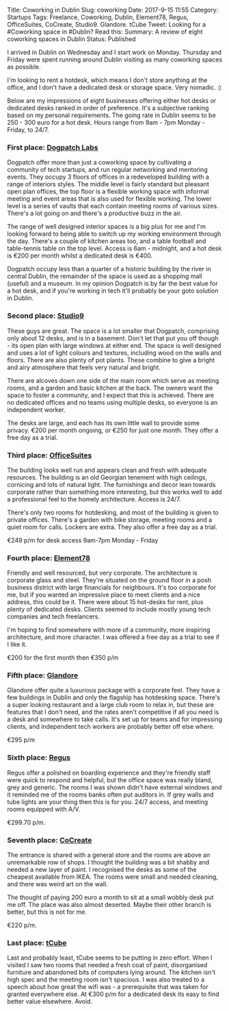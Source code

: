 Title: Coworking in Dublin
Slug: coworking
Date: 2017-9-15 11:55
Category:  Startups
Tags: Freelance, Coworking, Dublin, Element78, Regus, OfficeSuites, CoCreate, Studio9. Glandore. tCube
Tweet: Looking for a #Coworking space in #Dublin? Read this: 
Summary: A review of eight coworking spaces in Dublin
Status: Published 

I arrived in Dublin on Wednesday and I start work on Monday. Thursday and Friday were spent running around Dublin visiting as many coworking spaces as possible. 

I'm looking to rent a hotdesk, which means I don't store anything at the office, and I don't have a dedicated desk or storage space. Very nomadic. :) 

Below are my impressions of eight businesses offering either hot desks or dedicated desks ranked in order of preference. It's a subjective ranking based on my personal requirements. The going rate in Dublin seems to be 250 - 300 euro for a hot desk. Hours range from 9am - 7pm Monday - Friday, to 24/7. 

### First place: [Dogpatch Labs](http://dogpatchlabs.com/)

Dogpatch offer more than just a coworking space by cultivating a community of tech startups, and run regular networking and mentoring events. They occupy 3 floors of offices in a redeveloped building with a range of interiors styles. The middle level is fairly standard but pleasant open plan offices, the top floor is a flexible working space with informal meeting and event areas that is also used for flexible working. The lower level is a series of vaults that each contain meeting rooms of various sizes. There's a lot going on and there's a productive buzz in the air. 

The range of well designed interior spaces is a big plus for me and I'm looking forward to being able to switch up my working environment through the day. There's a couple of kitchen areas too, and a table football and table-tennis table on the top level. Access is 6am - midnight, and a hot desk is €200 per month whilst a dedicated desk is €400. 

Dogpatch occupy less than a quarter of a historic building by the river in central Dublin, the remainder of the space is used as a shopping mall (useful) and a museum. In my opinion Dogpatch is by far the best value for a hot desk, and if you're working in tech it'll probably be your goto solution in Dublin. 

### Second place: [Studio9](http://studio9.ie/?page_id=223)

These guys are great. The space is a lot smaller that Dogpatch, comprising only about 12 desks, and is in a basement. Don't let that put you off though - its open plan with large windows at either end. The space is well designed and uses a lot of light colours and textures, including wood on the walls and floors. There are also plenty of pot plants. These combine to give a bright and airy atmosphere that feels very natural and bright.

There are alcoves down one side of the main room which serve as meeting rooms, and a garden and basic kitchen at the back. The owners want the space to foster a community, and I expect that this is achieved. There are no dedicated offices and no teams using multiple desks, so everyone is an independent worker. 

The desks are large, and each has its own little wall to provide some privacy. €200 per month ongoing, or €250 for just one month. They offer a free day as a trial.

### Third place: [OfficeSuites](http://www.officesuites.ie/locations/20-harcourt-street/)

The building looks well run and appears clean and fresh with adequate resources. The building is an old Georgian tenement with high ceilings, cornicing and lots of natural light. The furnishings and decor lean towards corporate rather than something more interesting, but this works well to add a professional feel to the homely architecture. Access is 24/7. 

There's only two rooms for hotdesking, and most of the building is given to private offices. There's a garden with bike storage, meeting rooms and a quiet room for calls. Lockers are extra. They also offer a free day as a trial.

€249 p/m for desk access 9am-7pm Monday - Friday

### Fourth place: [Element78](https://www.element78.co/)

Friendly and well resourced, but very corporate. The architecture is corporate glass and steel. They're situated on the ground floor in a posh business district with large financials for neighbours. It's too corporate for me, but if you wanted an impressive place to meet clients and a nice address, this could be it. There were about 15 hot-desks for rent, plus plenty of dedicated desks. Clients seemed to include mostly young tech companies and tech freelancers. 

I'm hoping to find somewhere with more of a community, more inspiring architecture, and more character. I was offered a free day as a trial to see if I like it.

€200 for the first month then €350 p/m

### Fifth place: [Glandore](https://glandore.co/flexible-workspace.aspx#Hot-Desk)

Glandore offer quite a luxurious package with a corporate feel. They have a few buildings in Dublin and only the flagship has hotdesking space. There's a super looking restaurant and a large club room to relax in, but these are features that I don't need, and the rates aren't competitive if all you need is a desk and somewhere to take calls. It's set up for teams and for impressing clients, and independent tech workers are probably better off else where.

€295 p/m 

### Sixth place: [Regus](https://www.regus.ie/office-space/ireland/dublin/dublin-4-ballsbridge)

Regus offer a polished on boarding experience and they're friendly staff were quick to respond and helpful, but the office space was really bland, grey and generic. The rooms I was shown didn't have external windows and it reminded me of the rooms banks often put auditors in. If grey walls and tube lights are your thing then this is for you.  24/7 access, and meeting rooms equipped with A/V.

€299.70 p/m.

### Seventh place: [CoCreate](http://www.cocreate.ie/)

The entrance is shared with a general store and the rooms are above an unremarkable row of shops. I thought the building was a bit shabby and needed a new layer of paint. I recognised the desks as some of the cheapest available from IKEA. The rooms were small and needed cleaning, and there was weird art on the wall. 

The thought of paying 200 euro a month to sit at a small wobbly desk put me off. The place was also almost deserted. Maybe their other branch is better, but this is not for me. 

€220 p/m. 

### Last place: [tCube](http://tcubedublin.com/tcube/index.html)

Last and probably least, tCube seems to be putting in zero effort. When I visited I saw two rooms that needed a fresh coat of paint, disorganised furniture and abandoned bits of computers lying around. The kitchen isn't high spec and the meeting room isn't spacious. I was also treated to a speech about how great the wifi was - a prerequisite that was taken for granted everywhere else. At €300 p/m for a dedicated desk its easy to find better value elsewhere. Avoid. 